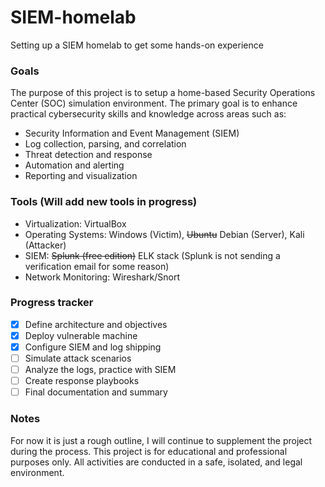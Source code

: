 # SIEM-homelab
Setting up a SIEM homelab to get some hands-on experience
### Goals
The purpose of this project is to setup a home-based Security Operations Center (SOC) simulation environment. The primary goal is to enhance practical cybersecurity skills and knowledge across areas such as:
- Security Information and Event Management (SIEM)
- Log collection, parsing, and correlation
- Threat detection and response
- Automation and alerting
- Reporting and visualization

### Tools (Will add new tools in progress)
- Virtualization: VirtualBox
- Operating Systems: Windows (Victim), ~~Ubuntu~~ Debian (Server), Kali (Attacker)
- SIEM: ~~Splunk (free edition)~~ ELK stack (Splunk is not sending a verification email for some reason)
- Network Monitoring: Wireshark/Snort

### Progress tracker
- [x] Define architecture and objectives
- [x] Deploy vulnerable machine
- [x] Configure SIEM and log shipping
- [ ] Simulate attack scenarios
- [ ] Analyze the logs, practice with SIEM
- [ ] Create response playbooks
- [ ] Final documentation and summary

### Notes
For now it is just a rough outline, I will continue to supplement the project during the process.
This project is for educational and professional purposes only.
All activities are conducted in a safe, isolated, and legal environment.

